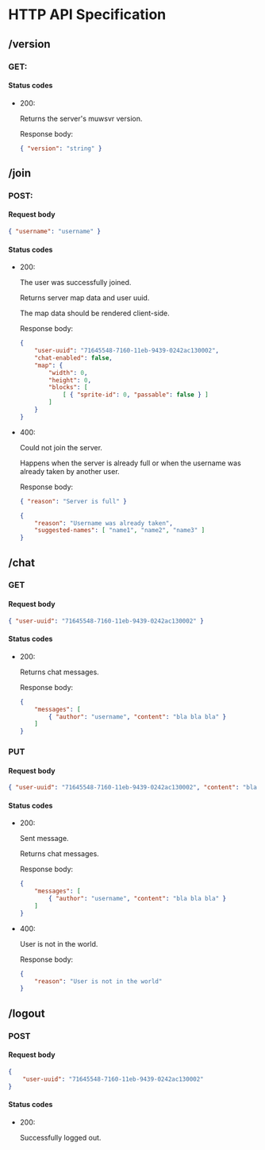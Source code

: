 # HTTP API Specification

## /version

### GET:

#### Status codes

- 200:

    Returns the server's muwsvr version.

    Response body:

    ```json
    { "version": "string" }
    ```

## /join

### POST:

#### Request body

```json
{ "username": "username" }
```

#### Status codes

- 200:

    The user was successfully joined.

    Returns server map data and user uuid. 
    
    The map data should be rendered client-side.

    Response body:

    ```json
    { 
        "user-uuid": "71645548-7160-11eb-9439-0242ac130002",
        "chat-enabled": false,
        "map": {
            "width": 0,
            "height": 0,
            "blocks": [
                [ { "sprite-id": 0, "passable": false } ]
            ]
        } 
    }
    ```

- 400:

    Could not join the server.

    Happens when the server is already full or when the username was already taken by another user.

    Response body:

    ```json
    { "reason": "Server is full" }
    ```
    ```json
    { 
        "reason": "Username was already taken",
        "suggested-names": [ "name1", "name2", "name3" ]
    }
    ```

## /chat

### GET

#### Request body

```json
{ "user-uuid": "71645548-7160-11eb-9439-0242ac130002" }
```

#### Status codes

- 200:

    Returns chat messages.
    
    Response body:
    ```json
    { 
        "messages": [
            { "author": "username", "content": "bla bla bla" }
        ] 
    }
    ```

### PUT

#### Request body

```json
{ "user-uuid": "71645548-7160-11eb-9439-0242ac130002", "content": "bla bla bla" }
```

#### Status codes

- 200:

    Sent message.

    Returns chat messages.
    
    Response body:
    ```json
    { 
        "messages": [
            { "author": "username", "content": "bla bla bla" }
        ] 
    }
    ```

- 400:

    User is not in the world.

    Response body:
    ```json
    { 
        "reason": "User is not in the world"
    }
    ```

## /logout

### POST

#### Request body

```json
{
    "user-uuid": "71645548-7160-11eb-9439-0242ac130002"
}
```

#### Status codes

- 200:

    Successfully logged out.